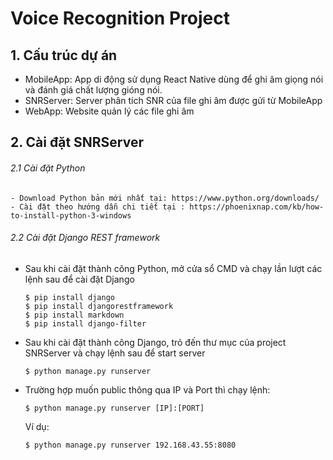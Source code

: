 # Voice Recognition Project

## 1. Cấu trúc dự án
  - MobileApp: App di động sử dụng React Native dùng để ghi âm giọng nói và đánh giá chất lượng gióng nói.
  - SNRServer: Server phân tích SNR của file ghi âm được gửi từ MobileApp
  - WebApp: Website quản lý các file ghi âm

## 2. Cài đặt SNRServer

  ###### 2.1 Cài đặt Python
    - Download Python bản mới nhất tại: https://www.python.org/downloads/
    - Cài đặt theo hướng dẫn chi tiết tại : https://phoenixnap.com/kb/how-to-install-python-3-windows
    
  ###### 2.2 Cài đặt Django REST framework
   - Sau khi cài đặt thành công Python, mở cửa sổ CMD và chạy lần lượt các lệnh sau để cài đặt Django
      ```
      $ pip install django
      $ pip install djangorestframework 
      $ pip install markdown
      $ pip install django-filter
      ```
   - Sau khi cài đặt thành công Django, trỏ đến thư mục của project SNRServer và chạy lệnh sau để start server
      ```
      $ python manage.py runserver
      ```
   - Trường hợp muốn public thông qua IP và Port thì chạy lệnh:
    
      ```
      $ python manage.py runserver [IP]:[PORT]
      ```
      Ví dụ: 
      ```
      $ python manage.py runserver 192.168.43.55:8080
      ```
